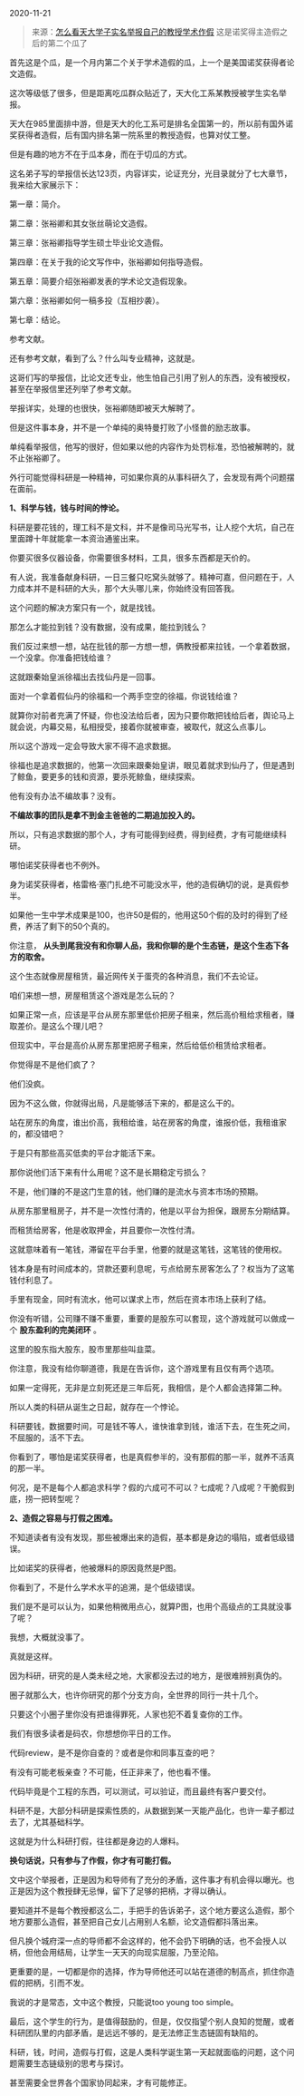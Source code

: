 2020-11-21

> 来源：[怎么看天大学子实名举报自己的教授学术作假](http://mp.weixin.qq.com/s?__biz=MzU0MjYwNDU2Mw==&mid=2247494030&idx=2&sn=d43e234573ab33a91859b45c7c56542b&chksm=fb1a85f2cc6d0ce46f5f257c24533713cecc268b03b1a257259cca460c189eb4972e3743a984&scene=27#wechat_redirect)
> 这是诺奖得主造假之后的第二个瓜了

首先这是个瓜，是一个月内第二个关于学术造假的瓜，上一个是美国诺奖获得者论文造假。

  

这次等级低了很多，但是距离吃瓜群众贴近了，天大化工系某教授被学生实名举报。

  

天大在985里面排中游，但是天大的化工系可是排名全国第一的，所以前有国外诺奖获得者造假，后有国内排名第一院系里的教授造假，也算对仗工整。

  

但是有趣的地方不在于瓜本身，而在于切瓜的方式。

  

这名弟子写的举报信长达123页，内容详实，论证充分，光目录就分了七大章节，我来给大家展示下：

  

第一章：简介。

第二章：张裕卿和其女张丝萌论文造假。

第三章：张裕卿指导学生硕士毕业论文造假。

第四章：在关于我的论文写作中，张裕卿如何指导造假。

第五章：简要介绍张裕卿发表的学术论文造假现象。

第六章：张裕卿如何一稿多投（互相抄袭）。

第七章：结论。

参考文献。

  

还有参考文献，看到了么？什么叫专业精神，这就是。

  

这哥们写的举报信，比论文还专业，他生怕自己引用了别人的东西，没有被授权，甚至在举报信里还列举了参考文献。

  

举报详实，处理的也很快，张裕卿随即被天大解聘了。

  

但是这件事本身，并不是一个单纯的奥特曼打败了小怪兽的励志故事。

  

单纯看举报信，他写的很好，但如果以他的内容作为处罚标准，恐怕被解聘的，就不止张裕卿了。

  

外行可能觉得科研是一种精神，可如果你真的从事科研久了，会发现有两个问题摆在面前。  

  

 **1、科学与钱，钱与时间的悖论。**

  

科研是要花钱的，理工科不是文科，并不是像司马光写书，让人挖个大坑，自己在里面蹲十年就能拿一本资治通鉴出来。

  

你要买很多仪器设备，你需要很多材料，工具，很多东西都是天价的。

  

有人说，我准备献身科研，一日三餐只吃窝头就够了。精神可嘉，但问题在于，人力成本并不是科研的大头，那个大头哪儿来，你始终没有回答我。

  

这个问题的解决方案只有一个，就是找钱。  

  

那怎么才能拉到钱？没有数据，没有成果，能拉到钱么？

  

我们反过来想一想，站在批钱的那一方想一想，俩教授都来拉钱，一个拿着数据，一个没拿。你准备把钱给谁？  

  

这就跟秦始皇派徐福出去找仙丹是一回事。

  

面对一个拿着假仙丹的徐福和一个两手空空的徐福，你说钱给谁？

  

就算你对前者充满了怀疑，你也没法给后者，因为只要你敢把钱给后者，舆论马上就会说，内幕交易，私相授受，接着你就被审查，被取代，就这么点事儿。

  

所以这个游戏一定会导致大家不得不追求数据。

  

徐福也是追求数据的，他第一次回来跟秦始皇讲，眼见着就求到仙丹了，但是遇到了鲸鱼，要更多的钱和资源，要杀死鲸鱼，继续探索。

  

他有没有办法不编故事？没有。

  

 **不编故事的团队是拿不到金主爸爸的二期追加投入的。**

  

所以，只有追求数据的那个人，才有可能得到经费，得到经费，才有可能继续科研。

  

哪怕诺奖获得者也不例外。

  

身为诺奖获得者，格雷格·塞门扎绝不可能没水平，他的造假确切的说，是真假参半。

  

如果他一生中学术成果是100，也许50是假的，他用这50个假的及时的得到了经费，养活了剩下的50个真的。

  

你注意， **从头到尾我没有和你聊人品，我和你聊的是个生态链，是这个生态下各方的取舍。**

  

这个生态就像房屋租赁，最近网传关于蛋壳的各种消息，我们不去论证。

  

咱们来想一想，房屋租赁这个游戏是怎么玩的？

  

如果正常一点，应该是平台从房东那里低价把房子租来，然后高价租给求租者，赚取差价。是这么个理儿吧？

  

但现实中，平台是高价从房东那里把房子租来，然后给低价租赁给求租者。

  

你觉得是不是他们疯了？

  

他们没疯。

  

因为不这么做，你就得出局，凡是能够活下来的，都是这么干的。

  

站在房东的角度，谁出价高，我租给谁，站在房客的角度，谁报价低，我租谁家的，都没错吧？

  

于是只有那些高买低卖的平台才能活下来。

  

那你说他们活下来有什么用呢？这不是长期稳定亏损么？

  

不是，他们赚的不是这门生意的钱，他们赚的是流水与资本市场的预期。

  

从房东那里租房子，并不是一次性付清的，他是以平台为担保，跟房东分期结算。

  

而租赁给房客，他是收取押金，并且要你一次性付清。

  

这就意味着有一笔钱，滞留在平台手里，他要的就是这笔钱，这笔钱的使用权。

  

钱本身是有时间成本的，贷款还要利息呢，亏点给房东房客怎么了？权当为了这笔钱付利息了。

  

手里有现金，同时有流水，他可以谋求上市，然后在资本市场上获利了结。

  

你没有听错，公司赚不赚不重要，重要的是股东可以套现，这个游戏就可以做成一个 **股东盈利的完美闭环** 。

  

这里的股东指大股东，股市里那些叫韭菜。

  

你注意，我没有给你聊道德，我是在告诉你，这个游戏里有且仅有两个选项。

  

如果一定得死，无非是立刻死还是三年后死，我相信，是个人都会选择第二种。

  

所以人类的科研从诞生之日起，就存在一个悖论。

  

科研要钱，数据要时间，可是钱不等人，谁快谁拿到钱，谁活下去，在生死之间，不屈服的，活不下去。

  

你看到了，哪怕是诺奖获得者，也是真假参半的，没有那假的那一半，就养不活真的那一半。

  

何况，是不是每个人都追求科学？假的六成可不可以？七成呢？八成呢？干脆假到底，捞一把转型呢？  

  

 **2、造假之容易与打假之困难。**

  

不知道读者有没有发现，那些被爆出来的造假，基本都是身边的塌陷，或者低级错误。

  

比如诺奖的获得者，他被爆料的原因竟然是P图。

  

你看到了，不是什么学术水平的追溯，是个低级错误。

  

我们是不是可以认为，如果他稍微用点心，就算P图，也用个高级点的工具就没事了呢？

  

我想，大概就没事了。

  

真就是这样。

  

因为科研，研究的是人类未经之地，大家都没去过的地方，是很难辨别真伪的。

  

圈子就那么大，也许你研究的那个分支方向，全世界的同行一共十几个。

  

只要这个小圈子里你没有把谁得罪死，人家也犯不着复查你的工作。

  

我们有很多读者是码农，你想想你平日的工作。

  

代码review，是不是你自查的？或者是你和同事互查的吧？

  

有没有可能老板亲查？不可能，任正非来了，他也看不懂。

  

代码毕竟是个工程的东西，可以测试，可以验证，而且最终有客户要交付。

  

科研不是，大部分科研是探索性质的，从数据到某一天能产品化，也许一辈子都过去了，尤其基础科学。

  

这就是为什么科研打假，往往都是身边的人爆料。

  

 **换句话说，只有参与了作假，你才有可能打假。**

  

文中这个举报者，正是因为和导师有了充分的矛盾，这件事才有机会得以曝光。也正是因为这个教授肆无忌惮，留下了足够的把柄，才得以确认。

  

要知道并不是每个教授都这么二，手把手的告诉弟子，这个地方要这么造假，那个地方要那么造假，甚至把自己女儿占用别人名额，论文造假都抖落出来。

  

但凡换个城府深一点的导师都不会这样的，他不会扔下明确的话，也不会授人以柄，但他会用结局，让学生一天天的向现实屈服，乃至沦陷。

  

更重要的是，一切都是你的选择，作为导师他还可以站在道德的制高点，抓住你造假的把柄，引而不发。

  

我说的才是常态，文中这个教授，只能说too young too simple。

  

最后，这个学生的行为，是值得鼓励的，但是，仅仅指望个别人良知的觉醒，或者科研团队里的内部矛盾，是远远不够的，是无法修正生态链固有缺陷的。

  

科研，钱，时间，造假与打假，这是人类科学诞生第一天起就面临的问题，这个问题需要生态链级别的思考与探讨。

  

甚至需要全世界各个国家协同起来，才有可能修正。

